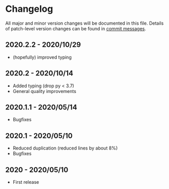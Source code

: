 # Changelog
All major and minor version changes will be documented in this file. Details of
patch-level version changes can be found in [commit messages](../../commits/master).

## 2020.2.2 - 2020/10/29
- (hopefully) improved typing

## 2020.2 - 2020/10/14
- Added typing (drop py < 3.7)
- General quality improvements

## 2020.1.1 - 2020/05/14
- Bugfixes

## 2020.1 - 2020/05/10
- Reduced duplication (reduced lines by about 8%)
- Bugfixes

## 2020 - 2020/05/10
- First release
